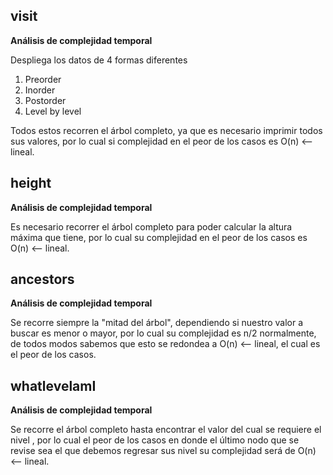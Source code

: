 ## visit

**Análisis de complejidad temporal**

Despliega los datos de 4 formas diferentes
1. Preorder
2. Inorder
3. Postorder
4. Level by level

Todos estos recorren el árbol completo, ya que es necesario imprimir todos sus valores, por lo cual si complejidad en el peor de los casos es O(n) <-- lineal.

## height

**Análisis de complejidad temporal**

Es necesario recorrer el árbol completo para poder calcular la altura máxima que tiene,  por lo cual su complejidad en el peor de los casos es O(n) <-- lineal.

## ancestors

**Análisis de complejidad temporal**

Se recorre siempre la "mitad del árbol", dependiendo si nuestro valor a buscar es menor o mayor, por lo cual su complejidad es n/2 normalmente, de todos modos sabemos que esto se redondea a O(n) <-- lineal, el cual es el peor de los casos.

## whatlevelamI

**Análisis de complejidad temporal**

Se recorre el árbol completo hasta encontrar el valor del cual se requiere el nivel , por lo cual el peor de los casos en donde el último nodo que se revise sea el que debemos regresar sus nivel su complejidad será de O(n) <-- lineal.
